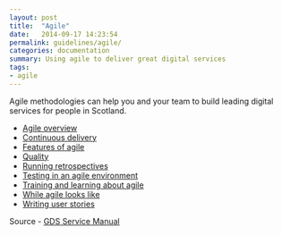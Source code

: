 ```yaml
---
layout: post
title:  "Agile"
date:   2014-09-17 14:23:54
permalink: guidelines/agile/ 
categories: documentation
summary: Using agile to deliver great digital services
tags: 
- agile
---
```


Agile methodologies can help you and your team to build leading digital services for people in Scotland.

- [Agile overview](https://www.gov.uk/service-manual/agile/index.html)
- [Continuous delivery](https://www.gov.uk/service-manual/agile/continuous-delivery.html)
- [Features of agile](https://www.gov.uk/service-manual/agile/features-of-agile.html)
- [Quality](https://www.gov.uk/service-manual/agile/quality.html)
- [Running retrospectives](https://www.gov.uk/service-manual/agile/running-retrospectives.html)
- [Testing in an agile environment](https://www.gov.uk/service-manual/making-software/testing-in-agile.html)
- [Training and learning about agile](https://www.gov.uk/service-manual/agile/training-and-learning.html)
- [While agile looks like](https://www.gov.uk/service-manual/agile/what-agile-looks-like.html)
- [Writing user stories](https://www.gov.uk/service-manual/agile/writing-user-stories.html)

Source - [GDS Service Manual](https://www.gov.uk/service-manual/)